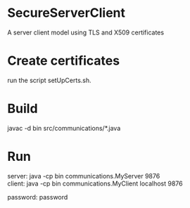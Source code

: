 # SecureServerClient
A server client model using TLS and X509 certificates

# Create certificates
run the script setUpCerts.sh.

# Build
javac -d bin src/communications/*.java

# Run
server: java -cp bin communications.MyServer 9876  
client: java -cp bin communications.MyClient localhost 9876

password: password

